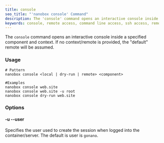 ```yaml
---
title: console
seo_title: "'nanobox console' Command"
description: The 'console' command opens an interactive console inside a specified live component.
keywords: console, remote access, command line access, ssh access, remote ssh access
---
```


The `console` command opens an interactive console inside a specified component and context. If no context/remote is provided, the "default" remote will be assumed.

### Usage
```shell
# Pattern
nanobox console <local | dry-run | remote> <component>

#Examples
nanobox console web.site
nanobox console web.site -u root
nanobox console dry-run web.site
```

### Options

#### -u --user
Specifies the user used to create the session when logged into the container/server. The default is user is `gonano`.

